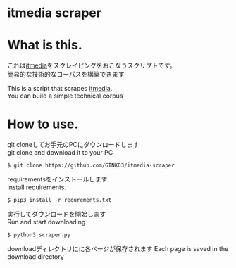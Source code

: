 # itmedia scraper

# What is this.
 これは[itmedia](http://www.itmedia.co.jp/)をスクレイピングをおこなうスクリプトです。  
 簡易的な技術的なコーパスを構築できます　
 
 This is a script that scrapes [itmedia](http://www.itmedia.co.jp/).  
 You can build a simple technical corpus  

# How to use.
git cloneしてお手元のPCにダウンロードします  
git clone and download it to your PC  

```console
$ git clone https://github.com/GINK03/itmedia-scraper
```

requirementsをインストールします  
install requirements.  
```console
$ pip3 install -r requrements.txt
```

実行してダウンロードを開始します  
Run and start downloading
```console
$ python3 scraper.py
```

downloadディレクトリにに各ページが保存されます
Each page is saved in the download directory
